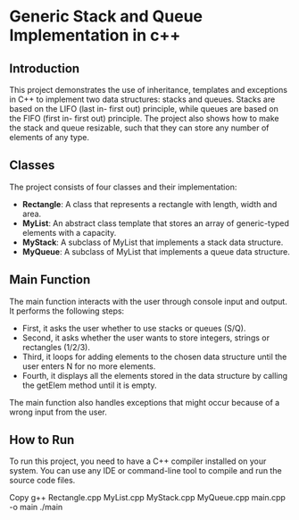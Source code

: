 # Generic Stack and Queue Implementation in c++

## Introduction

This project demonstrates the use of inheritance, templates and exceptions in C++ to implement two data structures: stacks and queues. Stacks are based on the LIFO (last in- first out) principle, while queues are based on the FIFO (first in- first out) principle. The project also shows how to make the stack and queue resizable, such that they can store any number of elements of any type.

## Classes

The project consists of four classes and their implementation:

- **Rectangle**: A class that represents a rectangle with length, width and area.
- **MyList**: An abstract class template that stores an array of generic-typed elements with a capacity.
- **MyStack**: A subclass of MyList that implements a stack data structure.
- **MyQueue**: A subclass of MyList that implements a queue data structure.

## Main Function

The main function interacts with the user through console input and output. It performs the following steps:

- First, it asks the user whether to use stacks or queues (S/Q).
- Second, it asks whether the user wants to store integers, strings or rectangles (1/2/3).
- Third, it loops for adding elements to the chosen data structure until the user enters N for no more elements.
- Fourth, it displays all the elements stored in the data structure by calling the getElem method until it is empty.

The main function also handles exceptions that might occur because of a wrong input from the user.

## How to Run

To run this project, you need to have a C++ compiler installed on your system. You can use any IDE or command-line tool to compile and run the source code files.

Copy
g++ Rectangle.cpp MyList.cpp MyStack.cpp MyQueue.cpp main.cpp -o main ./main
